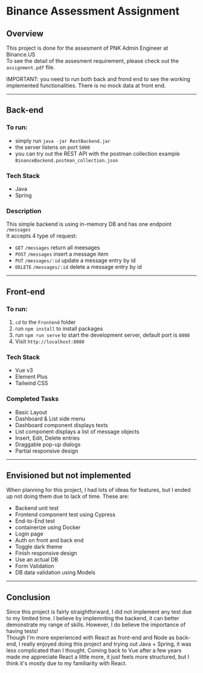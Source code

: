 # Binance Assessment Assignment

## Overview
This project is done for the assesment of PNK Admin Engineer at Binance.US \
To see the detail of the assesment requirement, please check out the `assignment.pdf` file.

IMPORTANT: you need to run both back and frond end to see the working implemented functionalities. There is no mock data at front end.

---

## Back-end
### To run:
- simply run `java -jar RestBackend.jar`
- the server listens on port `5000`
- you can try out the REST API with the postman collection example `BinanceBackend.postman_collection.json`

### Tech Stack
- Java
- Spring

### Description
This simple backend is using in-memory DB and has one endpoint `/messages`\
It accepts 4 type of request:
- `GET` `/messages` return all meesages
- `POST` `/messages` insert a message item 
- `PUT` `/messages/:id` update a message entry by id
- `DELETE` `/messages/:id` delete a message entry by id

---

## Front-end
### To run:
1. `cd` to the `Frontend` folder
2. run `npm install` to install packages
3. run `npm run serve` to start the development server, default port is `8080`
4. Visit `http://localhost:8080`

### Tech Stack
- Vue v3
- Element Plus
- Tailwind CSS

### Completed Tasks
- Basic Layout
- Dashboard & List side menu
- Dashboard component displays texts
- List component displays a list of message objects
- Insert, Edit, Delete entries 
- Draggable pop-up dialogs
- Partial responsive design

---
## Envisioned but not implemented
When planning for this project, I had lots of ideas for features, but I ended up not doing them due to lack of time. These are:
- Backend unit test
- Frontend component test using Cypress
- End-to-End test
- containerize using Docker
- Login page
- Auth on front and back end
- Toggle dark theme
- Finish responsive design 
- Use an actual DB
- Form Validation
- DB data validation using Models


---
## Conclusion
Since this project is fairly straightforward, I did not implement any test due to my limited time. I believe by implemnting the backend, it can better demonstrate my range of skills. However, I do believe the importance of having tests!\
Though I'm more experienced with React as front-end and Node as back-end, I really enjoyed doing this project and trying out Java + Spring, it was less complicated than I thought. Coming back to Vue after a few years made me appreciate React a little more, it just feels more structured, but I think it's mostly due to my familiarity with React. 